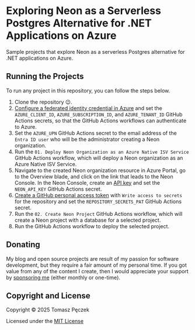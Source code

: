 # Exploring Neon as a Serverless Postgres Alternative for .NET Applications on Azure

Sample projects that explore Neon as a serverless Postgres alternative for .NET applications on Azure.

## Running the Projects

To run any project in this repository, you can follow the steps below.

1. Clone the repository 😉.
2. [Configure a federated identity credential in Azure](https://learn.microsoft.com/en-us/azure/developer/github/connect-from-azure-openid-connect) and set the `AZURE_CLIENT_ID`, `AZURE_SUBSCRIPTION_ID`, and `AZURE_TENANT_ID` GitHub Actions secrets, so that the GitHub Actions workflows can authenticate to Azure.
3. Set the `AZURE_UPN` GitHub Actions secret to the email address of the `Entra ID user` who will be the administrator creating a Neon organization. 
4. Run the `01. Deploy Neon Organization as an Azure Native ISV Service` GitHub Actions workflow, which will deploy a Neon organization as an Azure Native ISV Service.
5. Navigate to the created Neon organization resource in Azure Portal, go to the Overview blade, and click on the link that leads to the Neon Console. In the Neon Console, create an [API key](https://neon.tech/docs/manage/api-keys) and set the `NEON_API_KEY` GitHub Actions secret.
6. [Create a GitHub personal access token](https://docs.github.com/en/authentication/keeping-your-account-and-data-secure/managing-your-personal-access-tokens) with `Write access to secrets` for the repository and set the `REPOSITORY_SECRETS_PAT` GitHub Actions secret.
7. Run the `02. Create Neon Project` GitHub Actions workflow, which will create a Neon project with a database for a selected project.
8. Run the GitHub Actions workflow to deploy the selected project.

## Donating

My blog and open source projects are result of my passion for software development, but they require a fair amount of my personal time. If you got value from any of the content I create, then I would appreciate your support by [sponsoring me](https://github.com/sponsors/tpeczek) (either monthly or one-time).

## Copyright and License

Copyright © 2025 Tomasz Pęczek

Licensed under the [MIT License](https://github.com/tpeczek/demo-neon-for-net-applications-on-azure/blob/master/LICENSE.md)